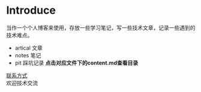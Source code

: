 # Introduce
当作一个个人博客来使用，存放一些学习笔记，写一些技术文章，记录一些遇到的技术难点。 
- artical 文章
- notes 笔记
- pit 踩坑记录
**点击对应文件下的content.md查看目录**

[联系方式](https://github.com/murrrrphy/blog/blob/main/contact.md)  
欢迎技术交流
